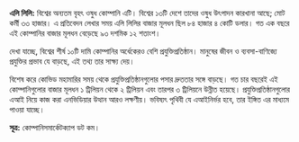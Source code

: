 **এলি লিলি:** বিশ্বের অন্যতম বৃহৎ ওষুধ কোম্পানি এটি। বিশ্বের ১৩টি দেশে তাদের ওষুধ উৎপাদন কারখানা আছে; মোট কর্মী ৩৩ হাজার। এ প্রতিবেদন লেখার সময় এলি লিলির বাজার মূলধন ছিল ৮৪ হাজার ৪ কোটি ডলার। গত এক বছরে এই কোম্পানির বাজার মূলধন বেড়েছে ৯৩ দশমিক ১২ শতাংশ। 

দেখা যাচ্ছে, বিশ্বের শীর্ষ ১০টি দামি কোম্পানির অর্ধেকেরও বেশি প্রযুক্তিপ্রতিষ্ঠান। মানুষের জীবন ও ব্যবসা-বাণিজ্যে প্রযুক্তির প্রভাব যে বাড়ছে, এই তথ্য তার সাক্ষ্য দেয়।

বিশেষ করে কোভিড মহামারির সময় থেকে প্রযুক্তিপ্রতিষ্ঠানগুলোর পসার দ্রুততার সঙ্গে বাড়ছে। গত চার বছরেই এই কোম্পানিগুলোর বাজার মূলধন ১ ট্রিলিয়ন থেকে ২ ট্রিলিয়ন এবং তারপর ৩ ট্রিলিয়নে উন্নীত হয়েছে। প্রযুক্তিপ্রতিষ্ঠানগুলোর এআই নিয়ে কাজ করা এনভিডিয়ার উত্থান আরও লক্ষণীয়। ভবিষ্যৎ পৃথিবী যে এআইনির্ভর হবে, তার ইঙ্গিত এর মাধ্যমে পাওয়া যাচ্ছে। 

**সূত্র:** কোম্পানিসমার্কেটক্যাপ ডট কম।
